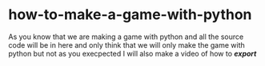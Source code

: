 # how-to-make-a-game-with-python


As you know that we are making a game with python and all the source code will be in here and only think that we will only make the game with python but not as you execpected I will also make a video of how to _**export**_ 
